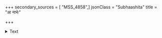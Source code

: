 +++
secondary_sources = [ "MSS_4858",]
jsonClass = "Subhaashita"
title = "आ नाभेः"

+++

<details><summary>Text</summary>

आ नाभेः सरसि नतभ्रुवावगाढे चापल्यादथ पयसस् तरङ्गहस्तैः।  
उच्छ्रायि स्तनयुगमध्यरोहि लब्ध- स्पर्शानां भवति कुतोऽथवा व्यवस्था॥
</details>
